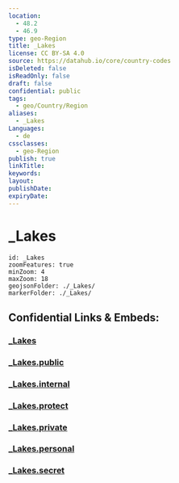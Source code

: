 ```yaml
---
location:
  - 48.2
  - 46.9
type: geo-Region
title: _Lakes
license: CC BY-SA 4.0
source: https://datahub.io/core/country-codes
isDeleted: false
isReadOnly: false
draft: false
confidential: public
tags:
  - geo/Country/Region
aliases:
  - _Lakes
Languages:
  - de
cssclasses:
  - geo-Region
publish: true
linkTitle:
keywords:
layout:
publishDate:
expiryDate:
---
```


# _Lakes

```leaflet
id: _Lakes
zoomFeatures: true 
minZoom: 4 
maxZoom: 18
geojsonFolder: ./_Lakes/
markerFolder: ./_Lakes/
```


## Confidential Links & Embeds: 

### [_Lakes](/_Standards/Earth/Continent/Europe/Europe~East/Russia/Russia~South/Astrakhan_Oblast/_Lakes.md) 

### [_Lakes.public](/_public/Earth/Continent/Europe/Europe~East/Russia/Russia~South/Astrakhan_Oblast/_Lakes.public.md) 

### [_Lakes.internal](/_internal/Earth/Continent/Europe/Europe~East/Russia/Russia~South/Astrakhan_Oblast/_Lakes.internal.md) 

### [_Lakes.protect](/_protect/Earth/Continent/Europe/Europe~East/Russia/Russia~South/Astrakhan_Oblast/_Lakes.protect.md) 

### [_Lakes.private](/_private/Earth/Continent/Europe/Europe~East/Russia/Russia~South/Astrakhan_Oblast/_Lakes.private.md) 

### [_Lakes.personal](/_personal/Earth/Continent/Europe/Europe~East/Russia/Russia~South/Astrakhan_Oblast/_Lakes.personal.md) 

### [_Lakes.secret](/_secret/Earth/Continent/Europe/Europe~East/Russia/Russia~South/Astrakhan_Oblast/_Lakes.secret.md)

